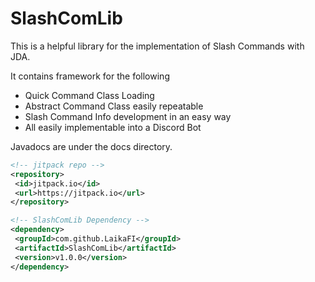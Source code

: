 # SlashComLib
This is a helpful library for the implementation of Slash Commands with JDA.

It contains framework for the following
 - Quick Command Class Loading
 - Abstract Command Class easily repeatable
 - Slash Command Info development in an easy way
 - All easily implementable into a Discord Bot

Javadocs are under the docs directory.

```xml
<!-- jitpack repo -->
<repository>
 <id>jitpack.io</id>
 <url>https://jitpack.io</url>
</repository>

<!-- SlashComLib Dependency -->
<dependency>
 <groupId>com.github.LaikaFI</groupId>
 <artifactId>SlashComLib</artifactId>
 <version>v1.0.0</version>
</dependency>
```
